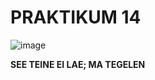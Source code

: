 # PRAKTIKUM 14

![image](https://github.com/alexandravoit/ANDMETURVE-2024/assets/145194484/bedc8ada-a62b-4129-abbb-4cf772298b4f)

**SEE TEINE EI LAE; MA TEGELEN**
